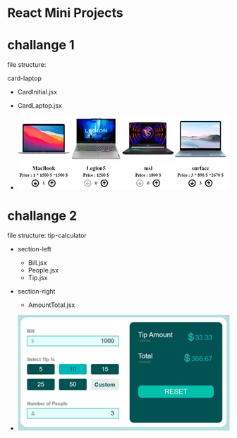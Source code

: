 # React Mini Projects

# challange 1

file structure:

card-laptop
 - CardInitial.jsx
 - CardLaptop.jsx

- ![alt text](./challange/challange1.JPG "challange 1")


# challange 2

file structure:
tip-calculator
  - section-left
    - Bill.jsx
    - People.jsx
    - Tip.jsx
  - section-right
    - AmountTotal.jsx

- ![alt text](./challange/challange2.JPG "challange 2")